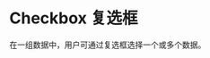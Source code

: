 # Checkbox 复选框

在一组数据中，用户可通过复选框选择一个或多个数据。

<script setup>
import CheckboxBasicUse from "./component/checkbox-basic-use.md"
import CheckboxControl from "./component/checkbox-control.md"
import CheckboxDisabled from "./component/checkbox-disabled.md"
import CheckboxGroup from "./component/checkbox-group.md"
import CheckboxGroupOptions from "./component/checkbox-group-options.md"
import CheckboxLimit from "./component/checkbox-limit.md"
import CheckboxIndeterminate  from "./component/checkbox-indeterminate.md"
import CheckboxLayout from "./component/checkbox-layout.md"
import CheckboxCustom from "./component/checkbox-custom.md"
import CheckboxApi from "./component/checkbox-api.md"
</script>

<checkbox-basic-use />
<checkbox-control />
<checkbox-disabled />
<checkbox-group />
<checkbox-group-options />
<checkbox-limit />
<checkbox-indeterminate />
<checkbox-layout />
<checkbox-custom />
<checkbox-api />
